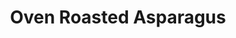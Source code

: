 ---
title: Oven Roasted Asparagus
description:
tags: tp side
source: https://copykat.com/oven-roasted-asparagus/
yield: 4
ingredients: 
- 1 lb asparagus
- 2 Tbs vegetable oil
- 1 tsp salt
- 1/2 tsp ground black pepper
instructions: 
- Preheat oven to 425 degrees. Prep asparagus by washing and trimming. Place asparagus on a baking sheet. Drizzle oil over asparagus. Sprinkle salt and pepper on top of asparagus. Bake asparagus for about 18 minutes, check for browning, if the spears are larger you may want to cook them for a few minutes more.
---